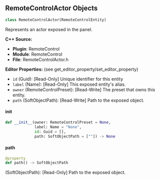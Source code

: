 ## RemoteControlActor Objects

```python
class RemoteControlActor(RemoteControlEntity)
```

Represents an actor exposed in the panel.

**C++ Source:**

- **Plugin**: RemoteControl
- **Module**: RemoteControl
- **File**: RemoteControlActor.h

**Editor Properties:** (see get_editor_property/set_editor_property)

- ``id`` (Guid):  [Read-Only] Unique identifier for this entity
- ``label`` (Name):  [Read-Only] This exposed entity's alias.
- ``owner`` (RemoteControlPreset):  [Read-Write] The preset that owns this entity.
- ``path`` (SoftObjectPath):  [Read-Write] Path to the exposed object.

<a id="unreal.RemoteControlActor.__init__"></a>

#### __init__

```python
def __init__(owner: RemoteControlPreset = None,
             label: Name = "None",
             id: Guid = [],
             path: SoftObjectPath = [""]) -> None
```

<a id="unreal.RemoteControlActor.path"></a>

#### path

```python
@property
def path() -> SoftObjectPath
```

(SoftObjectPath):  [Read-Only] Path to the exposed object.

<a id="unreal.RemoteControlField"></a>
